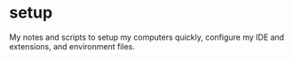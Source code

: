 # setup
My notes and scripts to setup my computers quickly, configure my IDE and extensions, and environment files.
